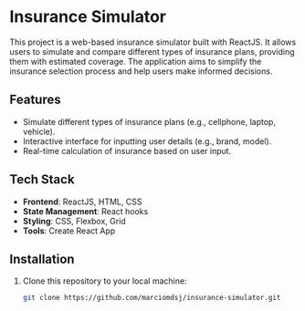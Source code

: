# Insurance Simulator

This project is a web-based insurance simulator built with ReactJS. It allows users to simulate and compare different types of insurance plans, providing them with estimated coverage. The application aims to simplify the insurance selection process and help users make informed decisions.

## Features
- Simulate different types of insurance plans (e.g., cellphone, laptop, vehicle).
- Interactive interface for inputting user details (e.g., brand, model).
- Real-time calculation of insurance based on user input.

## Tech Stack
- **Frontend**: ReactJS, HTML, CSS
- **State Management**: React hooks
- **Styling**: CSS, Flexbox, Grid
- **Tools**: Create React App

## Installation

1. Clone this repository to your local machine:
   ```bash
   git clone https://github.com/marciomdsj/insurance-simulator.git
